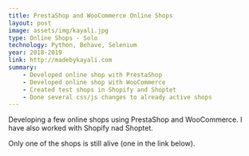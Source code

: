 ```yaml
---
title: PrestaShop and WooCommerce Online Shops
layout: post
image: assets/img/kayali.jpg
type: Online Shops - Solo
technology: Python, Behave, Selenium 
year: 2018-2019
link: http://madebykayali.com
summary:
    - Developed online shop with PrestaShop
    - Developed online shop with WooCommerce
    - Created test shops in Shopify and Shoptet
    - Done several css/js changes to already active shops
---
```

Developing a few online shops using PrestaShop and WooCommerce. I have also worked with Shopify nad Shoptet.

Only one of the shops is still alive (one in the link below).
<!--more-->